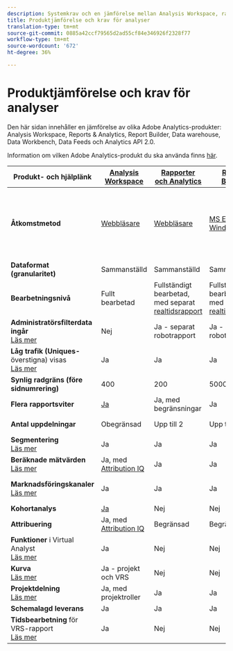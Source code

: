 ```yaml
---
description: Systemkrav och en jämförelse mellan Analysis Workspace, rapporter och Analytics, Ad Hoc Analysis, Report Builder, Data warehouse och Data Workbench
title: Produktjämförelse och krav för analyser
translation-type: tm+mt
source-git-commit: 0885a42ccf79565d2ad55cf84e346926f2328f77
workflow-type: tm+mt
source-wordcount: '672'
ht-degree: 36%

---
```



# Produktjämförelse och krav för analyser

Den här sidan innehåller en jämförelse av olika Adobe Analytics-produkter: Analysis Workspace, Reports &amp; Analytics, Report Builder, Data warehouse, Data Workbench, Data Feeds och Analytics API 2.0.

Information om vilken Adobe Analytics-produkt du ska använda finns [här](/help/admin/c-analytics-product-comparison/which-analytics-tool.md).

| Produkt- och hjälplänk | [Analysis Workspace](https://docs.adobe.com/content/help/en/analytics/analyze/analysis-workspace/home.html) | [Rapporter och Analytics](https://docs.adobe.com/content/help/en/analytics/analyze/reports-analytics/getting-started.html) | [Report Builder](https://docs.adobe.com/content/help/en/analytics/analyze/report-builder/home.html) | [Data Warehouse](https://docs.adobe.com/content/help/en/analytics/export/data-warehouse/data-warehouse.html) | [Data Workbench](https://docs.adobe.com/content/help/en/data-workbench/using/home.html) | [Datafeeds](https://docs.adobe.com/content/help/en/analytics/export/analytics-data-feed/data-feed-overview.html) | [Analytics API 2.0](https://www.adobe.io/apis/experiencecloud/analytics/docs.html) |
|---|---|---|---|---|---|---|---|
| **Åtkomstmetod** | [Webbläsare](https://docs.adobe.com/content/help/sv-SE/analytics/admin/sys-reqs.html) | [Webbläsare](https://docs.adobe.com/content/help/sv-SE/analytics/admin/sys-reqs.html) | [MS Excel för Windows](https://docs.adobe.com/content/help/en/analytics/analyze/report-builder/report-builder-setup/system-requirements.html) | Konfigurera via webbläsaren. De mål som stöds är FTP. Kontakta Kundtjänst om du vill ha ytterligare destinationssupport. [Läs mer](https://docs.adobe.com/content/help/sv-SE/analytics/admin/sys-reqs.html) | [Windows 64 bitar](https://docs.adobe.com/content/help/en/data-workbench/using/install/c-data-workbench-client-install.html) | Konfigurera via webbläsaren. De mål som stöds är FTP, SFTP, Azure Blob och S3. [Läs mer](https://docs.adobe.com/content/help/en/analytics/export/analytics-data-feed/data-feed-overview.html) | RESTful API tools. Logga in med inloggningsuppgifter för Adobe. [Läs mer](https://www.adobe.io/apis/experiencecloud/analytics/docs.html) |
| **Dataformat (granularitet)** | Sammanställd | Sammanställd | Sammanställd | ECID | Tidsstämpel + ECID | Tidsstämpel + ECID | Sammanställd |
| **Bearbetningsnivå** | Fullt bearbetad | Fullständigt bearbetad, med separat [realtidsrapport](https://docs.adobe.com/content/help/en/analytics/components/real-time-reporting/realtime.html) | Fullständigt bearbetad, med separat [realtidsrapport](https://docs.adobe.com/content/help/en/analytics/components/real-time-reporting/realtime.html) | Fullt bearbetad | Fullt bearbetad | Fullt bearbetad | Fullt bearbetad |
| **Administratörsfilterdata ingår** <br>[Läs mer](https://docs.adobe.com/content/help/en/analytics/admin/admin-tools/bot-removal/bot-removal.html) | Nej | Ja - separat robotrapport | Ja - separat robotrapport | Nej | Nej | Nej | Nej |
| **Låg trafik (Uniques-** överstigna) visas <br>[Läs mer](https://docs.adobe.com/content/help/en/analytics/technotes/low-traffic.html) | Ja | Ja | Ja | Nej | Nej | Nej | Ja |
| **Synlig radgräns (före sidnumrering)** | 400 | 200 | 50000 | Obegränsad | Obegränsad | Obegränsad | 50000 |
| **Flera rapportsviter** | [Ja](https://docs.adobe.com/content/help/sv-SE/analytics/analyze/analysis-workspace/build-workspace-project/multiple-report-suites.html) | Ja, med begränsningar | Ja | Nej | Ja | Nej | Ja |
| **Antal uppdelningar** | Obegränsad | Upp till 2 | Upp till 2 | Obegränsad | Obegränsad | Obegränsad | Obegränsat, kör över flera frågor |
| **Segmentering** <br>[Läs mer](https://docs.adobe.com/content/help/en/analytics/components/segmentation/segmentation-workflow/seg-workflow.html) | Ja | Ja | Ja | Ja, med [begränsningar](https://docs.adobe.com/content/help/en/analytics/components/segmentation/segment-reference/seg-compatibility.html) | Ja | Nej | Ja |
| **Beräknade mätvärden** <br>[Läs mer](https://docs.adobe.com/content/help/sv-SE/analytics/components/calculated-metrics/cm-overview.html) | Ja, med [Attribution IQ](https://docs.adobe.com/content/help/en/analytics/analyze/analysis-workspace/attribution/overview.html) | Ja | Ja | Nej | Ja | Nej | Ja, med [Attribution IQ](https://docs.adobe.com/content/help/en/analytics/analyze/analysis-workspace/attribution/overview.html) |
| **Marknadsföringskanaler** <br>[Läs mer](https://docs.adobe.com/content/help/en/analytics/components/marketing-channels/c-getting-started-mchannel.html) | Ja | Ja | Ja | Ja | Ja | Ja - [va_finder, va_close](https://docs.adobe.com/content/help/en/analytics/export/analytics-data-feed/data-feed-contents/datafeeds-reference.html) | Ja |
| **Kohortanalys** | [Ja](https://docs.adobe.com/content/help/en/analytics/analyze/analysis-workspace/visualizations/cohort-table/cohort-analysis.html) | Nej | Nej | Nej | Ja | Nej | Nej |
| **Attribuering** | Ja, med [Attribution IQ](https://docs.adobe.com/content/help/en/analytics/analyze/analysis-workspace/attribution/overview.html) | Begränsad | Begränsad | Nej | Ja | Nej | Ja, med [Attribution IQ](https://docs.adobe.com/content/help/en/analytics/analyze/analysis-workspace/attribution/overview.html) |
| **Funktioner** i Virtual Analyst <br>[Läs mer](https://docs.adobe.com/content/help/en/analytics/analyze/analysis-workspace/virtual-analyst/overview.html) | Ja | Nej | Nej | Nej | Nej | Nej | Ja |
| **Kurva** <br>[Läs mer](https://docs.adobe.com/content/help/en/analytics/analyze/analysis-workspace/curate-share/curate.html) | Ja - projekt och VRS | Nej | Nej | Nej | Nej | Nej | Ja - endast VRS |
| **Projektdelning** <br>[Läs mer](https://docs.adobe.com/content/help/sv-SE/analytics/analyze/analysis-workspace/curate-share/share-projects.translate.html) | Ja, med projektroller | Ja | Ja | Nej | Ja | Nej | Nej |
| **Schemalagd leverans** | Ja | Ja | Ja | Ja | Ja | Ja | Nej |
| **Tidsbearbetning** för VRS-rapport <br>[Läs mer](https://docs.adobe.com/content/help/en/analytics/components/virtual-report-suites/vrs-report-time-processing.html) | Ja | Nej | Nej | Nej | Nej | Nej | Ja |
